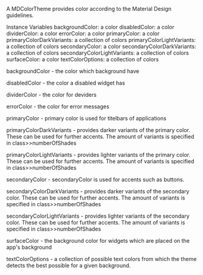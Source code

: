 A MDColorTheme provides color according to the Material Design guidelines.

Instance Variables
	backgroundColor:		a color
	disabledColor:		a color
	dividerColor:		a color
	errorColor:		a color
	primaryColor:		a color
	primaryColorDarkVariants:		a collection of colors
	primaryColorLightVariants:		a collection of colors
	secondaryColor:		a color
	secondaryColorDarkVariants:		a collection of colors
	secondaryColorLightVariants:		a collection of colors
	surfaceColor:		a color
	textColorOptions:		a collection of colors

backgroundColor
	- the color which background have

disabledColor
	- the color a disabled widget has

dividerColor
	- the color for deviders

errorColor
	- the color for error messages

primaryColor
	- primary color is used for titelbars of applications

primaryColorDarkVariants
	- provides darker variants of the primary color. These can be used for further accents. The amount of variants is specified in class>>numberOfShades

primaryColorLightVariants
	- provides lighter variants of the primary color. These can be used for further accents. The amount of variants is specified in class>>numberOfShades

secondaryColor
	- secondaryColor is used for accents such as buttons.

secondaryColorDarkVariants
	- provides darker variants of the secondary color. These can be used for further accents. The amount of variants is specified in class>>numberOfShades

secondaryColorLightVariants
	- provides lighter variants of the secondary color. These can be used for further accents. The amount of variants is specified in class>>numberOfShades

surfaceColor
	- the background color for widgets which are placed on the app's background

textColorOptions
	- a collection of possible text colors from which the theme detects the best possible for a given background.
